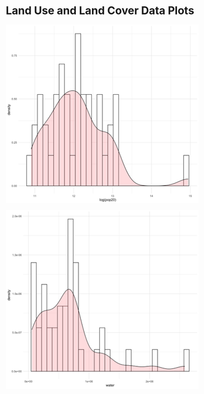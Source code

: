 # Land Use and Land Cover Data Plots

![](haiti_bar_and_density)

![](haiti_bar_and_density_water)



